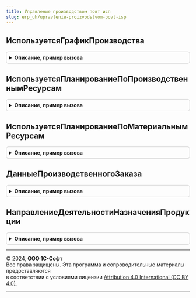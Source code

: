 ```yaml
---
title: Управление производством повт исп
slug: erp_uh/upravlenie-proizvodstvom-povt-isp
---
```



## ИспользуетсяГрафикПроизводства
<details style="margin: 1em 0; padding: 0.5em; border: 1px solid #ccc; border-radius: 6px;">

<summary style="font-weight: bold; cursor: pointer;">Описание, пример вызова</summary>

```bsl

// Определяет используется ли график производства.
//
// Возвращаемое значение:
//   Булево - Истина, если график производства используется.
//
Функция ИспользуетсяГрафикПроизводства() Экспорт
```

Пример вызова
```bsl
Результат = УправлениеПроизводствомПовтИсп.ИспользуетсяГрафикПроизводства() 
```
</details>

## ИспользуетсяПланированиеПоПроизводственнымРесурсам
<details style="margin: 1em 0; padding: 0.5em; border: 1px solid #ccc; border-radius: 6px;">

<summary style="font-weight: bold; cursor: pointer;">Описание, пример вызова</summary>

```bsl

// Определяет используется ли планирование по производственным ресурсам
//
// Возвращаемое значение:
//   Булево - Истина, если используется планирование по производственным ресурсам.
//
Функция ИспользуетсяПланированиеПоПроизводственнымРесурсам() Экспорт
```

Пример вызова
```bsl
Результат = УправлениеПроизводствомПовтИсп.ИспользуетсяПланированиеПоПроизводственнымРесурсам() 
```
</details>

## ИспользуетсяПланированиеПоМатериальнымРесурсам
<details style="margin: 1em 0; padding: 0.5em; border: 1px solid #ccc; border-radius: 6px;">

<summary style="font-weight: bold; cursor: pointer;">Описание, пример вызова</summary>

```bsl

// Определяет используется ли планирование по материальным ресурсам
//
// Возвращаемое значение:
//   Булево - Истина, если используется планирование по материальным ресурсам.
//
Функция ИспользуетсяПланированиеПоМатериальнымРесурсам() Экспорт
```

Пример вызова
```bsl
Результат = УправлениеПроизводствомПовтИсп.ИспользуетсяПланированиеПоМатериальнымРесурсам() 
```
</details>

## ДанныеПроизводственногоЗаказа
<details style="margin: 1em 0; padding: 0.5em; border: 1px solid #ccc; border-radius: 6px;">

<summary style="font-weight: bold; cursor: pointer;">Описание, пример вызова</summary>

```bsl

// Реквизиты заказа на производство
//
// Параметры:
//  Ссылка	 - ДокументСсылка.ЗаказНаПроизводство2_2 - заказ на производство.
//
// Возвращаемое значение:
//  Структура - значения ключевых реквизитов заказа на производство.
//
Функция ДанныеПроизводственногоЗаказа(Ссылка) Экспорт
```

Пример вызова
```bsl
Результат = УправлениеПроизводствомПовтИсп.ДанныеПроизводственногоЗаказа(Ссылка) 
```
</details>

## НаправлениеДеятельностиНазначенияПродукции
<details style="margin: 1em 0; padding: 0.5em; border: 1px solid #ccc; border-radius: 6px;">

<summary style="font-weight: bold; cursor: pointer;">Описание, пример вызова</summary>

```bsl

// Значение ключевых реквизитов заказа на производства, используемых при формировании этапов производства.
//
// Параметры:
//  НазначениеПродукция	 - СправочникСсылка.Назначения - назначение продукции из шапки заказа.
//
// Возвращаемое значение:
//  СправочникСсылка.НаправленияДеятельности - направление деятельности назначения продукции.
//
Функция НаправлениеДеятельностиНазначенияПродукции(НазначениеПродукция) Экспорт
```

Пример вызова
```bsl
Результат = УправлениеПроизводствомПовтИсп.НаправлениеДеятельностиНазначенияПродукции(НазначениеПродукция) 
```
</details>

---

© 2024, **ООО 1С-Софт**  
Все права защищены. Эта программа и сопроводительные материалы предоставляются  
в соответствии с условиями лицензии [Attribution 4.0 International (CC BY 4.0)](https://creativecommons.org/licenses/by/4.0/legalcode).

---
